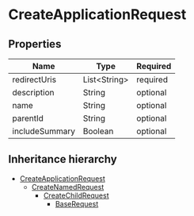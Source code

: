 

# CreateApplicationRequest

## Properties

Name | Type | Required
-------- | -------- | --------
redirectUris | List&lt;String&gt; | required
description | String | optional
name | String | optional
parentId | String | optional
includeSummary | Boolean | optional




## Inheritance hierarchy


* [CreateApplicationRequest](CreateApplicationRequest.md)
    * [CreateNamedRequest](CreateNamedRequest.md)
        * [CreateChildRequest](CreateChildRequest.md)
            * [BaseRequest](BaseRequest.md)
